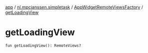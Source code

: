 [app](../../index.md) / [nl.mpcjanssen.simpletask](../index.md) / [AppWidgetRemoteViewsFactory](index.md) / [getLoadingView](.)

# getLoadingView

`fun getLoadingView(): RemoteViews?`